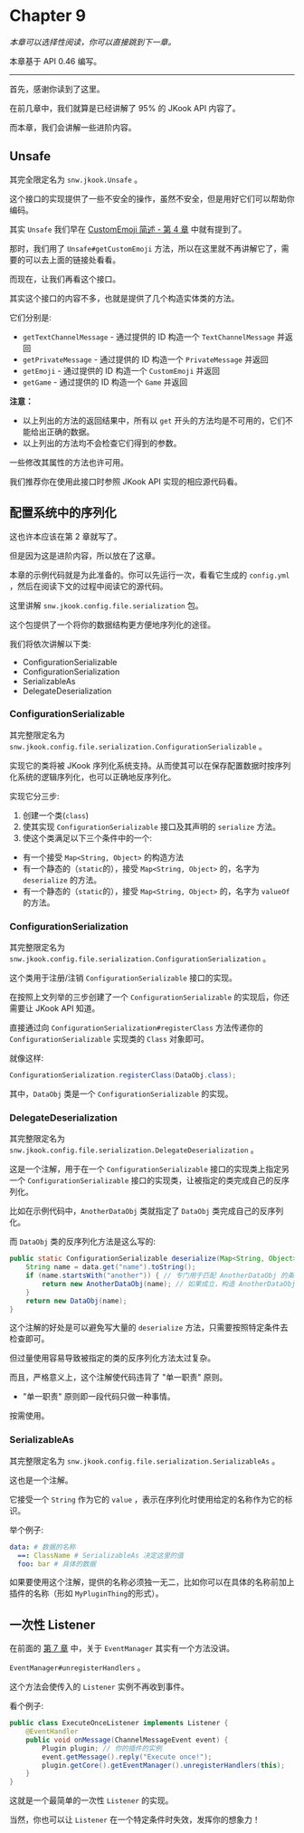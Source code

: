# Chapter 9

_本章可以选择性阅读，你可以直接跳到下一章。_

本章基于 API 0.46 编写。

---

首先，感谢你读到了这里。

在前几章中，我们就算是已经讲解了 95% 的 JKook API 内容了。

而本章，我们会讲解一些进阶内容。

## Unsafe

其完全限定名为 `snw.jkook.Unsafe` 。

这个接口的实现提供了一些不安全的操作，虽然不安全，但是用好它们可以帮助你编码。

其实 `Unsafe` 我们早在 [CustomEmoji 简述 - 第 4 章](../ch_4/README.md#CustomEmoji) 中就有提到了。

那时，我们用了 `Unsafe#getCustomEmoji` 方法，所以在这里就不再讲解它了，需要的可以去上面的链接处看看。

而现在，让我们再看这个接口。

其实这个接口的内容不多，也就是提供了几个构造实体类的方法。

它们分别是:
* `getTextChannelMessage` - 通过提供的 ID 构造一个 `TextChannelMessage` 并返回
* `getPrivateMessage` - 通过提供的 ID 构造一个 `PrivateMessage` 并返回
* `getEmoji` - 通过提供的 ID 构造一个 `CustomEmoji` 并返回
* `getGame` - 通过提供的 ID 构造一个 `Game` 并返回

**注意：**
* 以上列出的方法的返回结果中，所有以 `get` 开头的方法均是不可用的，它们不能给出正确的数据。
* 以上列出的方法均不会检查它们得到的参数。

一些修改其属性的方法也许可用。

我们推荐你在使用此接口时参照 JKook API 实现的相应源代码看。

## 配置系统中的序列化

这也许本应该在第 2 章就写了。

但是因为这是进阶内容，所以放在了这章。

本章的示例代码就是为此准备的。你可以先运行一次，看看它生成的 `config.yml` ，然后在阅读下文的过程中阅读它的源代码。

这里讲解 `snw.jkook.config.file.serialization` 包。

这个包提供了一个将你的数据结构更方便地序列化的途径。

我们将依次讲解以下类:
* ConfigurationSerializable
* ConfigurationSerialization
* SerializableAs
* DelegateDeserialization

### ConfigurationSerializable

其完整限定名为 `snw.jkook.config.file.serialization.ConfigurationSerializable` 。

实现它的类将被 JKook 序列化系统支持。从而使其可以在保存配置数据时按序列化系统的逻辑序列化，也可以正确地反序列化。

实现它分三步:
1. 创建一个类(`class`)
2. 使其实现 `ConfigurationSerializable` 接口及其声明的 `serialize` 方法。
3. 使这个类满足以下三个条件中的一个:
* 有一个接受 `Map<String, Object>` 的构造方法
* 有一个静态的（`static`的），接受 `Map<String, Object>` 的，名字为 `deserialize` 的方法。
* 有一个静态的（`static`的），接受 `Map<String, Object>` 的，名字为 `valueOf` 的方法。

### ConfigurationSerialization

其完整限定名为 `snw.jkook.config.file.serialization.ConfigurationSerialization` 。

这个类用于注册/注销 `ConfigurationSerializable` 接口的实现。

在按照上文列举的三步创建了一个 `ConfigurationSerializable` 的实现后，你还需要让 JKook API 知道。

直接通过向 `ConfigurationSerialization#registerClass` 方法传递你的 `ConfigurationSerializable` 实现类的 `Class` 对象即可。

就像这样:
```java
ConfigurationSerialization.registerClass(DataObj.class);
```

其中，`DataObj` 类是一个 `ConfigurationSerializable` 的实现。

### DelegateDeserialization

其完整限定名为 `snw.jkook.config.file.serialization.DelegateDeserialization` 。

这是一个注解，用于在一个 `ConfigurationSerializable` 接口的实现类上指定另一个 `ConfigurationSerializable` 接口的实现类，让被指定的类完成自己的反序列化。

比如在示例代码中，`AnotherDataObj` 类就指定了 `DataObj` 类完成自己的反序列化。

而 `DataObj` 类的反序列化方法是这么写的:
```java
public static ConfigurationSerializable deserialize(Map<String, Object> data) {
    String name = data.get("name").toString();
    if (name.startsWith("another")) { // 专门用于匹配 AnotherDataObj 的条件
        return new AnotherDataObj(name); // 如果成立，构造 AnotherDataObj 的实例，而不是 DataObj
    }
    return new DataObj(name);
}
```

这个注解的好处是可以避免写大量的 `deserialize` 方法，只需要按照特定条件去检查即可。

但过量使用容易导致被指定的类的反序列化方法太过复杂。

而且，严格意义上，这个注解使代码违背了 "单一职责" 原则。
* "单一职责" 原则即一段代码只做一种事情。

按需使用。

### SerializableAs

其完整限定名为 `snw.jkook.config.file.serialization.SerializableAs` 。

这也是一个注解。

它接受一个 `String` 作为它的 `value` ，表示在序列化时使用给定的名称作为它的标识。

举个例子:
```yml
data: # 数据的名称
  ==: ClassName # SerializableAs 决定这里的值
  foo: bar # 具体的数据
```

如果要使用这个注解，提供的名称必须独一无二，比如你可以在具体的名称前加上插件的名称（形如 `MyPluginThing`的形式）。

## 一次性 Listener

在前面的 [第 7 章](../ch_7/README.md) 中，关于 `EventManager` 其实有一个方法没讲。

`EventManager#unregisterHandlers` 。

这个方法会使传入的 `Listener` 实例不再收到事件。

看个例子:
```java
public class ExecuteOnceListener implements Listener {
    @EventHandler
    public void onMessage(ChannelMessageEvent event) {
        Plugin plugin; // 你的插件的实例
        event.getMessage().reply("Execute once!");
        plugin.getCore().getEventManager().unregisterHandlers(this);
    }
}
```

这就是一个最简单的一次性 `Listener` 的实现。

当然，你也可以让 `Listener` 在一个特定条件时失效，发挥你的想象力！
